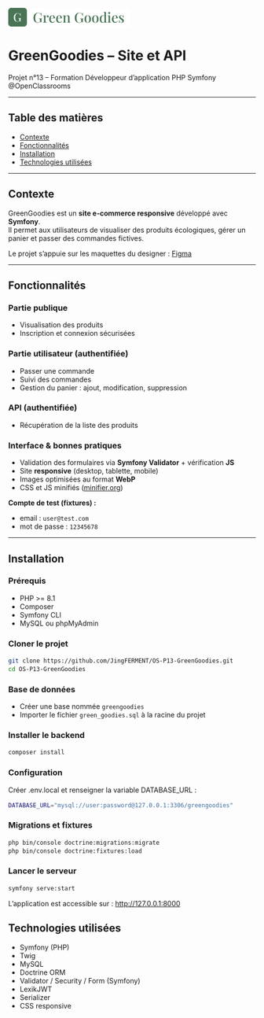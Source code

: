 ![GreenGoodies Logo](public/img/logo.svg)
# GreenGoodies – Site et API
Projet n°13 – Formation Développeur d’application PHP Symfony @OpenClassrooms

---

## Table des matières
- [Contexte](#-contexte)
- [Fonctionnalités](#-fonctionnalités)
- [Installation](#-installation)
- [Technologies utilisées](#-technologies-utilisées)

---

## Contexte

GreenGoodies est un **site e-commerce responsive** développé avec **Symfony**.  
Il permet aux utilisateurs de visualiser des produits écologiques, gérer un panier et passer des commandes fictives.

Le projet s’appuie sur les maquettes du designer : [Figma](https://www.figma.com/file/dwbwGIJqxan1qJFwKt8juV/Green-Goodies?type=design&node-id=0%3A1&mode=design&t=OXiRrAW0OXecVME4-1)

---

## Fonctionnalités

### Partie publique
- Visualisation des produits
- Inscription et connexion sécurisées

### Partie utilisateur (authentifiée)
- Passer une commande
- Suivi des commandes
- Gestion du panier : ajout, modification, suppression

### API (authentifiée)
- Récupération de la liste des produits

### Interface & bonnes pratiques
- Validation des formulaires via **Symfony Validator** + vérification **JS**
- Site **responsive** (desktop, tablette, mobile)
- Images optimisées au format **WebP**
- CSS et JS minifiés ([minifier.org](https://www.minifier.org/))

**Compte de test (fixtures) :**
- email : `user@test.com`
- mot de passe : `12345678`

---

## Installation

### Prérequis
- PHP >= 8.1
- Composer
- Symfony CLI
- MySQL ou phpMyAdmin

### Cloner le projet
```bash
git clone https://github.com/JingFERMENT/OS-P13-GreenGoodies.git
cd OS-P13-GreenGoodies
```

### Base de données

- Créer une base nommée `greengoodies`
- Importer le fichier `green_goodies.sql` à la racine du projet

### Installer le backend

```bash
composer install
```

### Configuration

Créer .env.local et renseigner la variable DATABASE_URL :

```bash
DATABASE_URL="mysql://user:password@127.0.0.1:3306/greengoodies"
```

### Migrations et fixtures

```bash
php bin/console doctrine:migrations:migrate
php bin/console doctrine:fixtures:load
```

### Lancer le serveur

```bash
symfony serve:start
```

L’application est accessible sur : http://127.0.0.1:8000

## Technologies utilisées

- Symfony (PHP)
- Twig
- MySQL
- Doctrine ORM
- Validator / Security / Form (Symfony)
- LexikJWT
- Serializer
- CSS responsive

